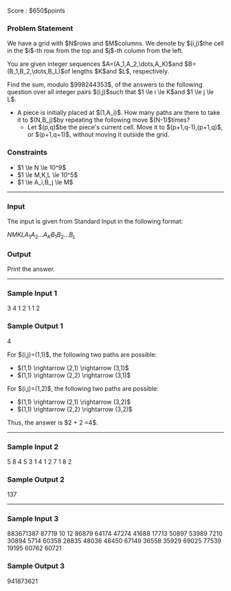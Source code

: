 
<div>

<span>

<span>

<p>
Score : $650$points
</p>

<div>

<section>

### **Problem Statement**

<p>
We have a grid with $N$rows and $M$columns.  We denote by $(i,j)$the cell in the $i$-th row from the top and $j$-th column from the left.
</p>

<p>
You are given integer sequences $A=(A_1,A_2,\dots,A_K)$and $B=(B_1,B_2,\dots,B_L)$of lengths $K$and $L$, respectively.
</p>

<p>
Find the sum, modulo $998244353$, of the answers to the following question over all integer pairs $(i,j)$such that $1 \le i \le K$and $1 \le j \le L$.
</p>

<ul>

<li>
A piece is initially placed at $(1,A_i)$.  How many paths are there to take it to $(N,B_j)$by repeating the following move $(N-1)$times?
<ul>

<li>
Let $(p,q)$be the piece's current cell.  Move it to $(p+1,q-1),(p+1,q)$, or $(p+1,q+1)$, without moving it outside the grid.
</li>

</ul>

</li>

</ul>

</section>

</div>

<div>

<section>

### **Constraints**

<ul>

<li>
$1 \le N \le 10^9$
</li>

<li>
$1 \le M,K,L \le 10^5$
</li>

<li>
$1 \le A_i,B_j \le M$
</li>

</ul>

</section>

</div>

---

<div>

<div>

<section>

### **Input**

<p>
The input is given from Standard Input in the following format:
</p>

<div>

$N$$M$$K$$L$$A_1$$A_2$$\dots$$A_K$$B_1$$B_2$$\dots$$B_L$
</div>

</section>

</div>

<div>

<section>

### **Output**

<p>
Print the answer.
</p>

</section>

</div>

</div>

---

<div>

<section>

### **Sample Input 1**

<div>

3 4 1 2
1
1 2

</div>

</section>

</div>

<div>

<section>

### **Sample Output 1**

<div>

4

</div>

<p>
For $(i,j)=(1,1)$, the following two paths are possible:
</p>

<ul>

<li>
$(1,1) \rightarrow (2,1) \rightarrow (3,1)$
</li>

<li>
$(1,1) \rightarrow (2,2) \rightarrow (3,1)$
</li>

</ul>

<p>
For $(i,j)=(1,2)$, the following two paths are possible:
</p>

<ul>

<li>
$(1,1) \rightarrow (2,1) \rightarrow (3,2)$
</li>

<li>
$(1,1) \rightarrow (2,2) \rightarrow (3,2)$
</li>

</ul>

<p>
Thus, the answer is $2 + 2 =4$.
</p>

</section>

</div>

---

<div>

<section>

### **Sample Input 2**

<div>

5 8 4 5
3 1 4 1
2 7 1 8 2

</div>

</section>

</div>

<div>

<section>

### **Sample Output 2**

<div>

137

</div>

</section>

</div>

---

<div>

<section>

### **Sample Input 3**

<div>

883671387 87719 10 12
86879 64174 47274 41688 17713 50897 53989 7210 30894 5714
60358 28835 48036 48450 67149 36558 35929 69025 77539 19195 60762 60721

</div>

</section>

</div>

<div>

<section>

### **Sample Output 3**

<div>

941873621

</div>

</section>

</div>

</span>

</span>

</div>
